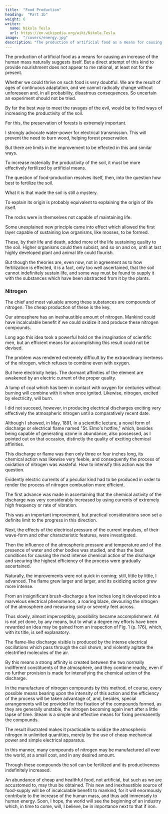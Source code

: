 ```yaml
---
title:  "Food Production"
heading:  "Part 1b"
weight: 6
writer:
  name: Nikola Tesla
  url: https://en.wikipedia.org/wiki/Nikola_Tesla	
image:  "/covers/energy.jpg"
description: "The production of artificial food as a means for causing an increase of the human mass naturally suggests itself."
---
```



The production of artificial food as a means for causing an increase of the human mass naturally suggests itself. But a direct attempt of this kind to provide nourishment does not appear to me rational, at least not for the present.

Whether we could thrive on such food is very doubtful. We are the result of ages of continuous adaptation, and we cannot radically change without unforeseen and, in all probability, disastrous consequences. So uncertain an experiment should not be tried. 

By far the best way to meet the ravages of the evil, would be to find ways of increasing the productivity of the soil. 

For this, the preservation of forests is extremely important. 

I strongly advocate water-power for electrical transmission. This will prevent the need to burn wood, helping forest preservation.

But there are limits in the improvement to be effected in this and similar ways. 

To increase materially the productivity of the soil, it must be more effectively fertilized by artificial means. 

The question of food-production resolves itself, then, into the question how best to fertilize the soil. 

What it is that made the soil is still a mystery. 

To explain its origin is probably equivalent to explaining the origin of life itself. 

The rocks <!-- , disintegrated by moisture and heat and wind and weather, --> were in themselves not capable of maintaining life. 

Some unexplained <!-- condition arose, and some --> new principle came into effect which allowed the first layer capable of sustaining low organisms, like mosses, to be formed. 

These, by their life and death, added more of the life sustaining quality to the soil. Higher organisms could then subsist, and so on and on, until at last highly developed plant and animal life could flourish. 

But though the theories are, even now, not in agreement as to how fertilization is effected, it is a fact, only too well ascertained, that the soil cannot indefinitely sustain life, and some way must be found to supply it with the substances which have been abstracted from it by the plants. 


### Nitrogen

The chief and most valuable among these substances are compounds of nitrogen. The cheap production of these is the key. 

<!--  for the solution of the all-important food problem. --> 

Our atmosphere has an inexhaustible amount of nitrogen. Mankind could have incalculable benefit if we could oxidize it and produce these nitrogen compounds. 

Long ago this idea took a powerful hold on the imagination of scientific men, but an efficient means for accomplishing this result could not be devised. 

The problem was rendered extremely difficult by the extraordinary inertness of the nitrogen, which refuses to combine even with oxygen. 

But here electricity helps. The dormant affinities of the element are awakened by an electric current of the proper quality.

A lump of coal which has been in contact with oxygen for centuries without burning will combine with it when once ignited. Likewise, nitrogen, excited by electricity, will burn. 

I did not succeed, however, in producing electrical discharges exciting very effectively the atmospheric nitrogen until a comparatively recent date. 

Although I showed, in May, 1891, in a scientific lecture, a novel form of discharge or electrical flame named "St. Elmo's hotfire," which, besides being capable of generating ozone in abundance, also possessed, as I pointed out on that occasion, distinctly the quality of exciting chemical affinities. 

This discharge or flame was then only three or four inches long, its chemical action was likewise very feeble, and consequently the process of oxidation of nitrogen was wasteful. How to intensify this action was the question. 

Evidently electric currents of a peculiar kind had to be produced in order to render the process of nitrogen combustion more efficient. 

The first advance was made in ascertaining that the chemical activity of the discharge was very considerably increased by using currents of extremely high frequency or rate of vibration. 

This was an important improvement, but practical considerations soon set a definite limit to the progress in this direction. 

Next, the effects of the electrical pressure of the current impulses, of their wave-form and other characteristic features, were investigated. 

Then the influence of the atmospheric pressure and temperature and of the presence of water and other bodies was studied, and thus the best conditions for causing the most intense chemical action of the discharge and securing the highest efficiency of the process were gradually ascertained. 

Naturally, the improvements were not quick in coming; still, little by little, I advanced. The flame grew larger and larger, and its oxidizing action grew more intense. 

From an insignificant brush-discharge a few inches long it developed into a marvelous electrical phenomenon, a roaring blaze, devouring the nitrogen of the atmosphere and measuring sixty or seventy feet across. 

Thus slowly, almost imperceptibly, possibility became accomplishment. All is not yet done, by any means, but to what a degree my efforts have been rewarded an idea may be gained from an inspection of Fig. 1 (p. 176), which, with its title, is self explanatory. 

The flame-like discharge visible is produced by the intense electrical oscillations which pass through the coil shown, and violently agitate the electrified molecules of the air. 

By this means a strong affinity is created between the two normally indifferent constituents of the atmosphere, and they combine readily, even if no further provision is made for intensifying the chemical action of the discharge. 

In the manufacture of nitrogen compounds by this method, of course, every possible means bearing upon the intensity of this action and the efficiency of the process will be taken advantage of, and, besides, special arrangements will be provided for the fixation of the compounds formed, as they are generally unstable, the nitrogen becoming again inert after a little lapse of time. Steam is a simple and effective means for fixing permanently the compounds.

The result illustrated makes it practicable to oxidize the atmospheric nitrogen in unlimited quantities, merely by the use of cheap mechanical power and simple electrical apparatus. 

In this manner, many compounds of nitrogen may be manufactured all over the world, at a small cost, and in any desired amount. 

Through these compounds the soil can be fertilized and its productiveness indefinitely increased. 

An abundance of cheap and healthful food, not artificial, but such as we are accustomed to, may thus be obtained. This new and inexhaustible source of food-supply will be of incalculable benefit to mankind, for it will enormously contribute to the increase of the human mass, and thus add immensely to human energy. Soon, I hope, the world will see the beginning of an industry which, in time to come, will, I believe, be in importance next to that if iron. 
